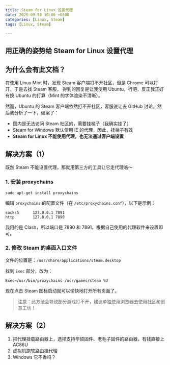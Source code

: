 ```yaml
---
title: Steam for Linux 设置代理
date: 2020-09-30 16:00 +0800
categories: [Linux, Steam]
tags: [Linux, Steam]

---
```


## 用正确的姿势给 Steam for Linux 设置代理

## 为什么会有此文档？

在使用 Linux Mint 时，发现 Steam 客户端打不开社区，但是 Chrome 可以打开，于是去找 Steam 客服，
得到的回复是让我使用 Ubuntu，行吧，反正我正好有换 Ubuntu 的打算（Mint 的字体渲染不清晰）。

然而，Ubuntu 的 Steam 客户端依然打不开社区，客服说让去 GitHub 讨论，然后我分析了一下，破案了：

- 国内是无法访问 Steam 社区的，需要挂梯子（我确实挂了）
- Steam for Windows 默认使用 IE 的代理，因此，挂梯子有效
- **Steam for Linux 不能使用代理，也无法通过客户端设置**

## 解决方案（1）

既然 Steam 不能设置代理，那就用第三方的工具让它走代理咯～

### 1. 安装 proxychains

```
sudo apt-get install proxychains
```

编辑 `proxychains` 的配置文件（在 `/etc/proxychains.conf`），以下是示例：

```
socks5 	    127.0.0.1 7891
http		127.0.0.1 7890
```

我用的是 Clash，所以端口是 7890 和 7891，根据自己使用的代理软件来设置即可。

### 2. 修改 Steam 的桌面入口文件

文件的位置是：`/usr/share/applications/steam.desktop`

找到 `Exec` 部分，改为：

```
Exec=/usr/bin/proxychains /usr/games/steam %U
```

现在点击 Steam 图标启动就可以愉快地打开所有页面了。

> 注意：此方法会导致部分游戏打不开，建议单独使用浏览器去使用社区和创意工坊！

## 解决方案（2）

1. 把代理挂载路由器上，选择支持华硕固件、老毛子固件的路由器，有钱直接上 AC86U
2. 虚拟机跑软路由挂代理
3. Windows 它不香吗？